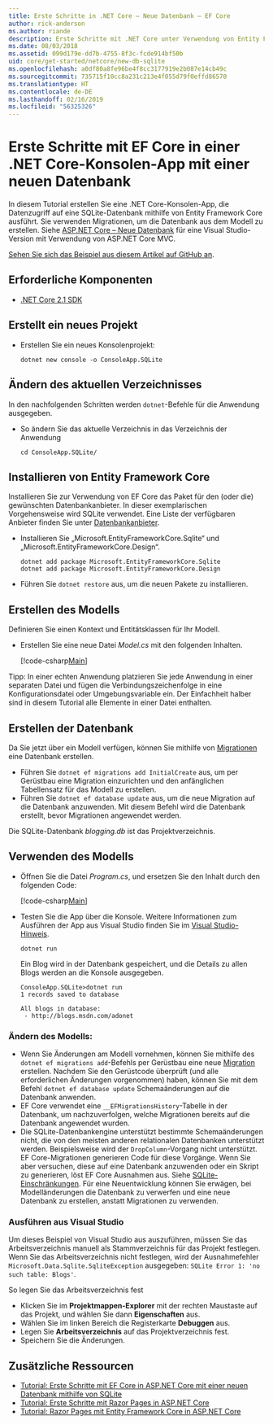```yaml
---
title: Erste Schritte in .NET Core – Neue Datenbank – EF Core
author: rick-anderson
ms.author: riande
description: Erste Schritte mit .NET Core unter Verwendung von Entity Framework Core
ms.date: 08/03/2018
ms.assetid: 099d179e-dd7b-4755-8f3c-fcde914bf50b
uid: core/get-started/netcore/new-db-sqlite
ms.openlocfilehash: a0df80a8fe96be4f8cc3177919e2b087e14cb49c
ms.sourcegitcommit: 735715f10cc8a231c213e4f055d79f0effd86570
ms.translationtype: HT
ms.contentlocale: de-DE
ms.lasthandoff: 02/16/2019
ms.locfileid: "56325326"
---
```

# <a name="getting-started-with-ef-core-on-net-core-console-app-with-a-new-database"></a>Erste Schritte mit EF Core in einer .NET Core-Konsolen-App mit einer neuen Datenbank

In diesem Tutorial erstellen Sie eine .NET Core-Konsolen-App, die Datenzugriff auf eine SQLite-Datenbank mithilfe von Entity Framework Core ausführt. Sie verwenden Migrationen, um die Datenbank aus dem Modell zu erstellen. Siehe [ASP.NET Core – Neue Datenbank](xref:core/get-started/aspnetcore/new-db) für eine Visual Studio-Version mit Verwendung von ASP.NET Core MVC.

[Sehen Sie sich das Beispiel aus diesem Artikel auf GitHub an](https://github.com/aspnet/EntityFramework.Docs/tree/master/samples/core/GetStarted/NetCore/ConsoleApp.SQLite).

## <a name="prerequisites"></a>Erforderliche Komponenten

* [.NET Core 2.1 SDK](https://www.microsoft.com/net/core)

## <a name="create-a-new-project"></a>Erstellt ein neues Projekt

* Erstellen Sie ein neues Konsolenprojekt:

  ``` Console
  dotnet new console -o ConsoleApp.SQLite
  ```
## <a name="change-the-current-directory"></a>Ändern des aktuellen Verzeichnisses

In den nachfolgenden Schritten werden `dotnet`-Befehle für die Anwendung ausgegeben.

* So ändern Sie das aktuelle Verzeichnis in das Verzeichnis der Anwendung

  ``` Console
  cd ConsoleApp.SQLite/
  ```
## <a name="install-entity-framework-core"></a>Installieren von Entity Framework Core

Installieren Sie zur Verwendung von EF Core das Paket für den (oder die) gewünschten Datenbankanbieter. In dieser exemplarischen Vorgehensweise wird SQLite verwendet. Eine Liste der verfügbaren Anbieter finden Sie unter [Datenbankanbieter](../../providers/index.md).

* Installieren Sie „Microsoft.EntityFrameworkCore.Sqlite“ und „Microsoft.EntityFrameworkCore.Design“.

  ```Console
  dotnet add package Microsoft.EntityFrameworkCore.Sqlite
  dotnet add package Microsoft.EntityFrameworkCore.Design
  ```

* Führen Sie `dotnet restore` aus, um die neuen Pakete zu installieren.

## <a name="create-the-model"></a>Erstellen des Modells

Definieren Sie einen Kontext und Entitätsklassen für Ihr Modell.

* Erstellen Sie eine neue Datei *Model.cs* mit den folgenden Inhalten.

  [!code-csharp[Main](../../../../samples/core/GetStarted/NetCore/ConsoleApp.SQLite/Model.cs)]

Tipp: In einer echten Anwendung platzieren Sie jede Anwendung in einer separaten Datei und fügen die Verbindungszeichenfolge in eine Konfigurationsdatei oder Umgebungsvariable ein. Der Einfachheit halber sind in diesem Tutorial alle Elemente in einer Datei enthalten.

## <a name="create-the-database"></a>Erstellen der Datenbank

Da Sie jetzt über ein Modell verfügen, können Sie mithilfe von [Migrationen](xref:core/managing-schemas/migrations/index) eine Datenbank erstellen.

* Führen Sie `dotnet ef migrations add InitialCreate` aus, um per Gerüstbau eine Migration einzurichten und den anfänglichen Tabellensatz für das Modell zu erstellen.
* Führen Sie `dotnet ef database update` aus, um die neue Migration auf die Datenbank anzuwenden. Mit diesem Befehl wird die Datenbank erstellt, bevor Migrationen angewendet werden.

Die SQLite-Datenbank *blogging.db* ist das Projektverzeichnis.

## <a name="use-the-model"></a>Verwenden des Modells

* Öffnen Sie die Datei *Program.cs*, und ersetzen Sie den Inhalt durch den folgenden Code:

  [!code-csharp[Main](../../../../samples/core/GetStarted/NetCore/ConsoleApp.SQLite/Program.cs)]

* Testen Sie die App über die Konsole. Weitere Informationen zum Ausführen der App aus Visual Studio finden Sie im [Visual Studio-Hinweis](#vs).

  `dotnet run`

  Ein Blog wird in der Datenbank gespeichert, und die Details zu allen Blogs werden an die Konsole ausgegeben.

  ```Console
  ConsoleApp.SQLite>dotnet run
  1 records saved to database

  All blogs in database:
   - http://blogs.msdn.com/adonet
  ```

### <a name="changing-the-model"></a>Ändern des Modells:

- Wenn Sie Änderungen am Modell vornehmen, können Sie mithilfe des `dotnet ef migrations add`-Befehls per Gerüstbau eine neue [Migration](xref:core/managing-schemas/migrations/index) erstellen. Nachdem Sie den Gerüstcode überprüft (und alle erforderlichen Änderungen vorgenommen) haben, können Sie mit dem Befehl `dotnet ef database update` Schemaänderungen auf die Datenbank anwenden.
- EF Core verwendet eine `__EFMigrationsHistory`-Tabelle in der Datenbank, um nachzuverfolgen, welche Migrationen bereits auf die Datenbank angewendet wurden.
- Die SQLite-Datenbankengine unterstützt bestimmte Schemaänderungen nicht, die von den meisten anderen relationalen Datenbanken unterstützt werden. Beispielsweise wird der `DropColumn`-Vorgang nicht unterstützt. EF Core-Migrationen generieren Code für diese Vorgänge. Wenn Sie aber versuchen, diese auf eine Datenbank anzuwenden oder ein Skript zu generieren, löst EF Core Ausnahmen aus. Siehe [SQLite-Einschränkungen](../../providers/sqlite/limitations.md). Für eine Neuentwicklung können Sie erwägen, bei Modelländerungen die Datenbank zu verwerfen und eine neue Datenbank zu erstellen, anstatt Migrationen zu verwenden.

<a name="vs"></a>
### <a name="run-from-visual-studio"></a>Ausführen aus Visual Studio

Um dieses Beispiel von Visual Studio aus auszuführen, müssen Sie das Arbeitsverzeichnis manuell als Stammverzeichnis für das Projekt festlegen. Wenn Sie das Arbeitsverzeichnis nicht festlegen, wird der Ausnahmefehler `Microsoft.Data.Sqlite.SqliteException` ausgegeben: `SQLite Error 1: 'no such table: Blogs'`.

So legen Sie das Arbeitsverzeichnis fest

* Klicken Sie im **Projektmappen-Explorer** mit der rechten Maustaste auf das Projekt, und wählen Sie dann **Eigenschaften** aus.
* Wählen Sie im linken Bereich die Registerkarte **Debuggen** aus.
* Legen Sie **Arbeitsverzeichnis** auf das Projektverzeichnis fest.
* Speichern Sie die Änderungen.

## <a name="additional-resources"></a>Zusätzliche Ressourcen

* [Tutorial: Erste Schritte mit EF Core in ASP.NET Core mit einer neuen Datenbank mithilfe von SQLite](xref:core/get-started/aspnetcore/new-db)
* [Tutorial: Erste Schritte mit Razor Pages in ASP.NET Core](https://docs.microsoft.com/aspnet/core/tutorials/razor-pages/razor-pages-start)
* [Tutorial: Razor Pages mit Entity Framework Core in ASP.NET Core](https://docs.microsoft.com/aspnet/core/data/ef-rp/intro)
